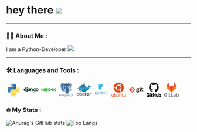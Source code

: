 <h1>
  hey there
  <img src="https://media.giphy.com/media/hvRJCLFzcasrR4ia7z/giphy.gif" width="30px"/>
</h1>

---
### :woman_technologist: About Me :
I am a Python-Developer <img src="https://media.giphy.com/media/WUlplcMpOCEmTGBtBW/giphy.gif" width="30">.

---
### :hammer_and_wrench: Languages and Tools :

<img src="https://github.com/devicons/devicon/blob/master/icons/python/python-original.svg" title="Python" alt="Python" width="40" height="40"/>&nbsp;
<img src="https://github.com/devicons/devicon/blob/master/icons/django/django-plain-wordmark.svg" title="Django" alt="Django" width="40" height="40"/>&nbsp;
<img src="https://github.com/devicons/devicon/blob/master/icons/nginx/nginx-original.svg" title="Nginx" alt="Nginx" width="40" height="40"/>&nbsp;
<img src="https://github.com/devicons/devicon/blob/master/icons/postgresql/postgresql-plain-wordmark.svg" title="Postgresql" alt="Postgresql" width="40" height="40"/>&nbsp;
<img src="https://github.com/devicons/devicon/blob/master/icons/docker/docker-original-wordmark.svg" title="Docker" alt="Docker " width="40" height="40"/>&nbsp;
<img src="https://github.com/devicons/devicon/blob/master/icons/pytest/pytest-plain-wordmark.svg"  title="Pytest" alt="Pytest" width="40" height="40"/>&nbsp;
<img src="https://github.com/devicons/devicon/blob/master/icons/ubuntu/ubuntu-plain-wordmark.svg" title="Ubuntu" alt="Ubuntu" width="40" height="40"/>&nbsp;
<img src="https://github.com/devicons/devicon/blob/master/icons/git/git-original-wordmark.svg" title="Git" alt="Git" width="40" height="40"/>&nbsp;
<img src="https://github.com/devicons/devicon/blob/master/icons/github/github-original-wordmark.svg" title="Github" alt="Github" width="40" height="40"/>&nbsp;
<img src="https://github.com/devicons/devicon/blob/master/icons/gitlab/gitlab-original-wordmark.svg" title="Gitlab" alt="Gitlab" width="40" height="40"/>&nbsp;

### :fire: My Stats :
![Anurag's GitHub stats](https://github-readme-stats.vercel.app/api?username=CoockieVii&layout=compact&show_icons=true&theme=radical)
![Top Langs](https://github-readme-stats.vercel.app/api/top-langs/?username=CoockieVii&layout=compact&theme=vision-friendly-dark)
